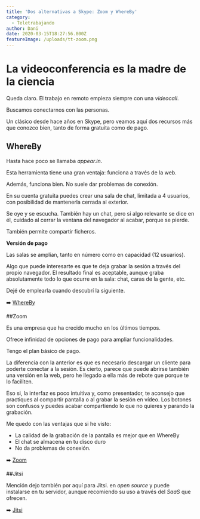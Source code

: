 ```yaml
---
title: 'Dos alternativas a Skype: Zoom y WhereBy'
category:
  - Teletrabajando
author: Dani
date: 2020-03-15T18:27:56.800Z
featureImage: /uploads/tt-zoom.png
---
```


# La videoconferencia es la madre de la ciencia

Queda claro. El trabajo en remoto empieza siempre con una *videocall*.

Buscamos conectarnos con las personas.

Un clásico desde hace años en Skype, pero veamos aquí dos recursos más que conozco bien, tanto de forma gratuita como de pago.



## WhereBy

Hasta hace poco se llamaba *appear.in*.

Esta herramienta tiene una gran ventaja: funciona a través de la web.

Además, funciona bien. No suele dar problemas de conexión.



En su cuenta gratuita puedes crear una sala de chat, limitada a 4 usuarios, con posibilidad de mantenerla cerrada al exterior.

Se oye y se escucha. También hay un chat, pero si algo relevante se dice en él, cuidado al cerrar la ventana del navegador al acabar, porque se pierde.

También permite compartir ficheros.



**Versión de pago**

Las salas se amplían, tanto en número como en capacidad (12 usuarios).

Algo que puede interesarte es que te deja grabar la sesión a través del propio navegador. El resultado final es aceptable, aunque graba absolutamente todo lo que ocurre en la sala: chat, caras de la gente, etc.



Dejé de emplearla cuando descubrí la siguiente.

➡️ [WhereBy](https://whereby.com)



##Zoom

Es una empresa que ha crecido mucho en los últimos tiempos.

Ofrece infinidad de opciones de pago para ampliar funcionalidades. 

Tengo el plan básico de pago.



La diferencia con la anterior es que es necesario descargar un cliente para poderte conectar a la sesión. Es cierto, parece que puede abrirse también una versión en la web, pero he llegado a ella más de rebote que porque te lo faciliten.

Eso si, la interfaz es poco intuitiva y, como presentador, te aconsejo que practiques al compartir pantalla o al grabar la sesión en vídeo. Los botones son confusos y puedes acabar compartiendo lo que no quieres y parando la grabación.



Me quedo con las ventajas que si he visto:

- La calidad de la grabación de la pantalla es mejor que en WhereBy
- El chat se almacena en tu disco duro
- No da problemas de conexión.



➡️ [Zoom](https://zoom.us)



##Jitsi

Mención dejo también por aquí para Jitsi. en *open source* y puede instalarse en tu servidor, aunque recomiendo su uso a través del *SaaS* que ofrecen.

➡️ [Jitsi](https://meet.jit.si/)